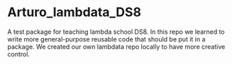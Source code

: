 # Arturo_lambdata_DS8
A test package for teaching lambda school DS8. In this repo we learned to write more general-purpose reusable code that should be put it in a package.
We created our own lambdata repo locally to have more creative control. 
